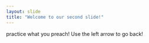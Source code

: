 ```yaml
---
layout: slide
title: "Welcome to our second slide!"
---
```

practice what you preach!
Use the left arrow to go back!
